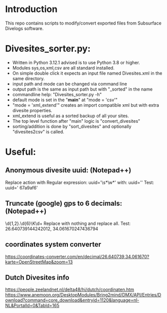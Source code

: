 # Introduction 
This repo contains scripts to modify/convert exported files from Subsurface Divelogs software.

# Divesites_sorter.py: 
- Written in Python 3.12.1 advised is to use Python 3.8 or higher.
- Modules sys,os,xml,csv are all standard installed.
- On simple double click it expects an input file named Divesites.xml in the same directory.
- input path and mode can be changed via command line
- output path is the same as input path but with "_sorted" in the name
- commandline help: "Divesites_sorter.py -h"
- default mode is set in the "__main__" at "mode = 'csv'"
- "mode = 'xml_extend'" creates an import compatible xml but with extra divesite properties.
- xml_extend is useful as a sorted backup of all your sites.
- The top level function after "main" logic is "convert_divesites"
- sorting/addition is done by "sort_divesites" and optionally "divesites2csv" is called.

# Useful:

## Anonymous divesite uuid: (Notepad++)
Replace action with Regular expression:
uuid='\s*\w*'
with:
uuid=''
Test: uuid=' 67a9af6'

## Truncate (google) gps to 6 decimals: (Notepad++)
\d{1,2}\.\d{6}\K\d+
Replace with nothing and replace all.
Test: 26.640739144242012, 34.061670247436794

## coordinates system converter
https://coordinates-converter.com/en/decimal/26.640739,34.061670?karte=OpenStreetMap&zoom=13

## Dutch Divesites info
https://people.zeelandnet.nl/delta48/hi/dutch/coordinaten.htm
https://www.anemoon.org/DesktopModules/Bring2mind/DMX/API/Entries/Download?command=core_download&entryid=1120&language=nl-NL&PortalId=0&TabId=165

